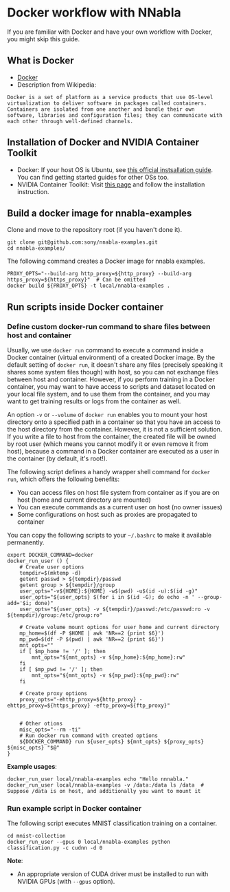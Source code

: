 # Docker workflow with NNabla

If you are familiar with Docker and have your own workflow with Docker, you might skip this guide.

## What is Docker

* [Docker](https://www.docker.com/)
* Description from Wikipedia:
```
Docker is a set of platform as a service products that use OS-level virtualization to deliver software in packages called containers. Containers are isolated from one another and bundle their own software, libraries and configuration files; they can communicate with each other through well-defined channels.
```

## Installation of Docker and NVIDIA Container Toolkit

* Docker: If your host OS is Ubuntu, see [this official instsallation guide](https://docs.docker.com/install/linux/docker-ce/ubuntu/). You can find getting started guides for other OSs too.
* NVIDIA Container Toolkit: Visit [this page](https://github.com/NVIDIA/nvidia-docker) and follow the installation instruction.

## Build a docker image for nnabla-examples

Clone and move to the repository root (if you haven't done it).

```shell
git clone git@github.com:sony/nnabla-examples.git
cd nnabla-examples/
```

The following command creates a Docker image for nnabla examples. 

```
PROXY_OPTS="--build-arg http_proxy=${http_proxy} --build-arg https_proxy=${https_proxy}"  # Can be omitted
docker build ${PROXY_OPTS} -t local/nnabla-examples .
```

## Run scripts inside Docker container

### Define custom docker-run command to share files between host and container

Usually, we use `docker run` command to execute a command inside a Docker container (virtual environment) of a created Docker image.
By the default setting of `docker run`, it doesn't share any files (precisely speaking it shares some system files though) with host,
so you can not exchange files between host and container.
However, if you perform training in a Docker container,
you may want to have access to scripts and dataset located on your local file system, and to use them from the container,
and you may want to get training results or logs from the container as well.

An option `-v` or `--volume` of `docker run` enables you to mount your host directory onto a specified path in a container
so that you have an access to the host directory from the container.
However, it is not a sufficient solution.
If you write a file to host from the container, the created file will be owned by root user (which means you cannot modify it or even remove it from host),
because a command in a Docker container are executed as a user in the container (by default, it's root!).

The following script defines a handy wrapper shell command for `docker run`, which offers the following benefits:

* You can access files on host file system from container as if you are on host (home and current directory are mounted)
* You can execute commands as a current user on host (no owner issues)
* Some configurations on host such as proxies are propagated to container

You can copy the following scripts to your `~/.bashrc` to make it available permanently.


```shell
export DOCKER_COMMAND=docker
docker_run_user () {
    # Create user options
    tempdir=$(mktemp -d)
    getent passwd > ${tempdir}/passwd
    getent group > ${tempdir}/group
    user_opts="-v${HOME}:${HOME} -w$(pwd) -u$(id -u):$(id -g)"
    user_opts="${user_opts} $(for i in $(id -G); do echo -n ' --group-add='$i; done)"
    user_opts="${user_opts} -v ${tempdir}/passwd:/etc/passwd:ro -v ${tempdir}/group:/etc/group:ro"

    # Create volume mount options for user home and current directory
    mp_home=$(df -P $HOME | awk 'NR==2 {print $6}')
    mp_pwd=$(df -P $(pwd) | awk 'NR==2 {print $6}')
    mnt_opts=""
    if [ $mp_home != '/' ]; then
        mnt_opts="${mnt_opts} -v ${mp_home}:${mp_home}:rw"
    fi
    if [ $mp_pwd != '/' ]; then
        mnt_opts="${mnt_opts} -v ${mp_pwd}:${mp_pwd}:rw"
    fi

    # Create proxy options
    proxy_opts="-ehttp_proxy=${http_proxy} -ehttps_proxy=${https_proxy} -eftp_proxy=${ftp_proxy}"


    # Other otions
    misc_opts="--rm -ti"
    # Run docker run command with created options
    ${DOCKER_COMMAND} run ${user_opts} ${mnt_opts} ${proxy_opts} ${misc_opts} "$@"
}
```

**Example usages**:
```shell
docker_run_user local/nnabla-examples echo "Hello nnnabla."
docker_run_user local/nnabla-examples -v /data:/data ls /data  # Suppose /data is on host, and additionally you want to mount it
```

### Run example script in Docker container 

The following script executes MNIST classification training on a container.


```shell
cd mnist-collection
docker_run_user --gpus 0 local/nnabla-examples python classification.py -c cudnn -d 0
```

**Note**:

* An appropriate version of CUDA driver must be installed to run with NVIDIA GPUs (with `--gpus` option).
